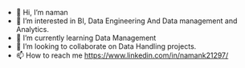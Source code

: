- 👋 Hi, I’m naman
- 👀 I’m interested in BI, Data Engineering And Data management and Analytics.
- 🌱 I’m currently learning Data Management
- 💞️ I’m looking to collaborate on Data Handling projects.
- 📫 How to reach me https://www.linkedin.com/in/namank21297/ 

